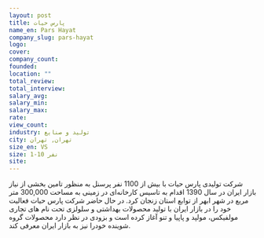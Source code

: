 ```yaml
---
layout: post
title: پارس حیات
name_en: Pars Hayat
company_slug: pars-hayat
logo: 
cover: 
company_count:
founded:
location: ""
total_review: 
total_interview: 
salary_avg: 
salary_min: 
salary_max: 
rate: 
view_count: 
industry: تولید و صنایع
city: تهران, تهران
size_en: VS
size: 1-10 نفر
site: 
---
```


شرکت تولیدی پارس حیات با بیش از 1100 نفر پرسنل به منظور تامین بخشی از نیاز بازار ایران در سال 1390 اقدام به تاسیس کارخانه‌ای در زمینی به مساحت 300,000 متر مربع در شهر ابهر از توابع استان زنجان کرد. در حال حاضر شرکت پارس حیات فعالیت خود را در بازار ایران با تولید محصولات بهداشتی و سلولزی تحت نام های تجاری مولفیکس، مولپد و پاپیا و تنو آغاز کرده است و بزودی در نظر دارد محصولات گروه شوینده خودرا نیز به بازار ایران معرفی کند.
